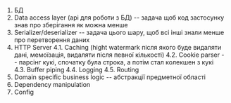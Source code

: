 1. БД
2. Data access layer (api для роботи з БД) -- задача щоб код застосунку знав про зберігання як можна менше
3. Serializer/deserializer -- задача цього шару, щоб всі інші знали менше про перетворення даних
4. HTTP Server
   4.1. Caching (hight watermark після якого буде видаляти дані, мемоїзація, видаляти після певної кількості)
   4.2. Cookie parser -- парсінг кукі, спочатку була строка, а потім стал колекшен з кукі
   4.3. Buffer piping
   4.4. Logging
   4.5. Routing
5. Domain specific business logic -- абстракції предметної області
6. Dependency manipulation
7. Config
